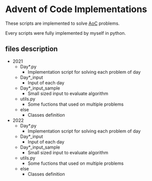 # Advent of Code Implementations
These scripts are implemented to solve [A](https://adventofcode.com/2021)[oC](https://adventofcode.com/2022) problems.

Every scripts were fully implemented by myself in python.

## files description
- 2021
    - Day*.py
        - Implementation script for solving each problem of day
    - Day*_input
        - Input of each day
    - Day*_input_sample
        - Small sized input to evaluate algorithm
    - utils.py
        - Some fuctions that used on multiple problems
    - else
        - Classes definition
- 2022
    - Day*.py
        - Implementation script for solving each problem of day
    - Day*_input
        - Input of each day
    - Day*_input_sample
        - Small sized input to evaluate algorithm
    - utils.py
        - Some fuctions that used on multiple problems
    - else
        - Classes definition